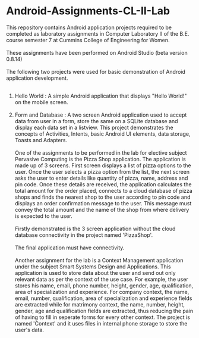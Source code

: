 # Android-Assignments-CL-II-Lab

This repository contains Android application projects required to be completed as laboratory assignments in Computer Laboratory II of the B.E. course semester 7 at Cummins College of Engineering for Women.<br /><br />
These assignments have been performed on Android Studio (beta version 0.8.14)<br /><br />
The following two projects were used for basic demonstration of Android application development.<br /><br />
1. Hello World : A simple Android application that displays "Hello World!" on the mobile screen.<br /><br />
2. Form and Database : A two screen Android application used to accept data from user in a form, store the same on a SQLite database and display each data set in a listview. This project demonstrates the concepts of Activities, Intents, basic Android UI elements, data storage, Toasts and Adapters.<br /><br />
One of the assignments to be performed in the lab for elective subject Pervasive Computing is the Pizza Shop application. The application is made up of 3 screens. First screen displays a list of pizza options to the user. Once the user selects a pizza option from the list, the next screen asks the user to enter details like quantity of pizza, name, address and pin code. Once these details are received, the application calculates the total amount for the order placed, connects to a cloud database of pizza shops and finds the nearest shop to the user according to pin code and displays an order confirmation message to the user. This message must convey the total amount and the name of the shop from where delivery is expected to the user.<br /><br />
Firstly demonstrated is the 3 screen application without the cloud database connectivity in the project named 'PizzaShop'.<br /><br />
The final application must have connectivity.<br /><br />
Another assignment for the lab is a Context Management application under the subject Smart Systems Design and Applications. This application is used to store data about the user and send out only relevant data as per the context of the use case. For example, the user stores his name, email, phone number, height, gender, age, qualification, area of specialization and experience. For company context, the name, email, number, qualification, area of specialization and experience fields are extracted while for matrimony context, the name, number, height, gender, age and qualification fields are extracted, thus reducing the pain of having to fill in seperate forms for every other context. The project is named 'Context' and it uses files in internal phone storage to store the user's data.<br /><br />
